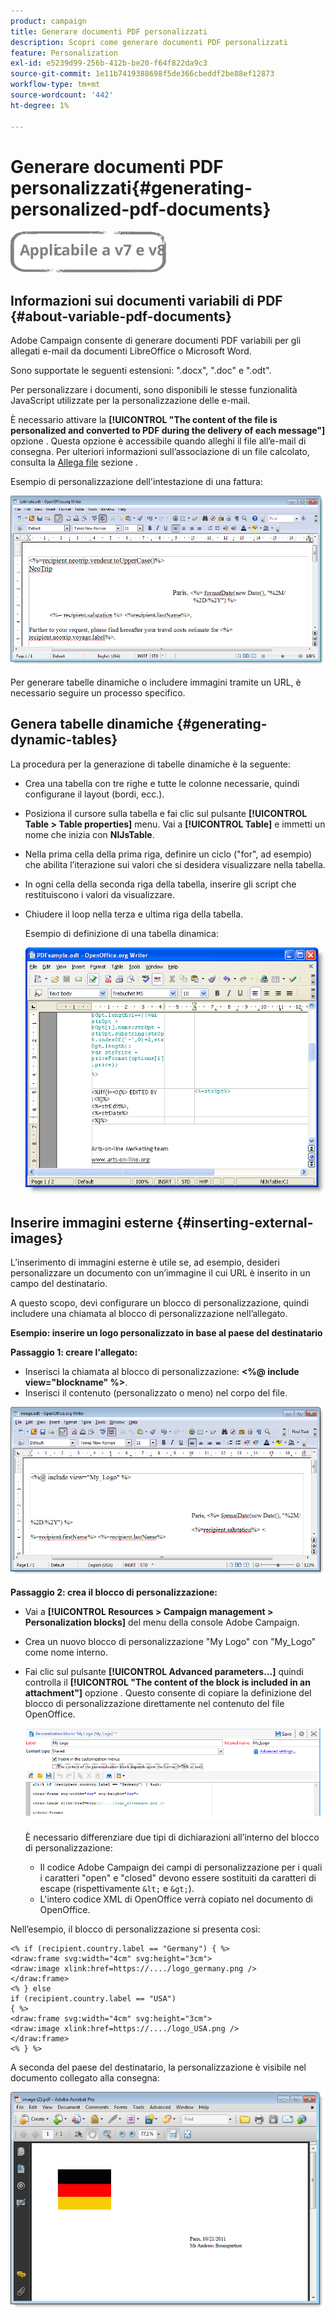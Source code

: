 ```yaml
---
product: campaign
title: Generare documenti PDF personalizzati
description: Scopri come generare documenti PDF personalizzati
feature: Personalization
exl-id: e5239d99-256b-412b-be20-f64f822da9c3
source-git-commit: 1e11b7419388698f5de366cbeddf2be88ef12873
workflow-type: tm+mt
source-wordcount: '442'
ht-degree: 1%

---
```


# Generare documenti PDF personalizzati{#generating-personalized-pdf-documents}

![](../../assets/common.svg)

## Informazioni sui documenti variabili di PDF {#about-variable-pdf-documents}

Adobe Campaign consente di generare documenti PDF variabili per gli allegati e-mail da documenti LibreOffice o Microsoft Word.

Sono supportate le seguenti estensioni: &quot;.docx&quot;, &quot;.doc&quot; e &quot;.odt&quot;.

Per personalizzare i documenti, sono disponibili le stesse funzionalità JavaScript utilizzate per la personalizzazione delle e-mail.

È necessario attivare la **[!UICONTROL "The content of the file is personalized and converted to PDF during the delivery of each message"]** opzione . Questa opzione è accessibile quando alleghi il file all’e-mail di consegna. Per ulteriori informazioni sull’associazione di un file calcolato, consulta la [Allega file](attaching-files.md) sezione .

Esempio di personalizzazione dell&#39;intestazione di una fattura:

![](assets/s_ncs_pdf_simple.png)

Per generare tabelle dinamiche o includere immagini tramite un URL, è necessario seguire un processo specifico.

## Genera tabelle dinamiche {#generating-dynamic-tables}

La procedura per la generazione di tabelle dinamiche è la seguente:

* Crea una tabella con tre righe e tutte le colonne necessarie, quindi configurane il layout (bordi, ecc.).
* Posiziona il cursore sulla tabella e fai clic sul pulsante **[!UICONTROL Table > Table properties]** menu. Vai a **[!UICONTROL Table]** e immetti un nome che inizia con **NlJsTable**.
* Nella prima cella della prima riga, definire un ciclo (&quot;for&quot;, ad esempio) che abilita l’iterazione sui valori che si desidera visualizzare nella tabella.
* In ogni cella della seconda riga della tabella, inserire gli script che restituiscono i valori da visualizzare.
* Chiudere il loop nella terza e ultima riga della tabella.

   Esempio di definizione di una tabella dinamica:

   ![](assets/s_ncs_pdf_table.png)

## Inserire immagini esterne {#inserting-external-images}

L’inserimento di immagini esterne è utile se, ad esempio, desideri personalizzare un documento con un’immagine il cui URL è inserito in un campo del destinatario.

A questo scopo, devi configurare un blocco di personalizzazione, quindi includere una chiamata al blocco di personalizzazione nell’allegato.

**Esempio: inserire un logo personalizzato in base al paese del destinatario**

**Passaggio 1: creare l&#39;allegato:**

* Inserisci la chiamata al blocco di personalizzazione: **&lt;%@ include view=&quot;blockname&quot; %>**.
* Inserisci il contenuto (personalizzato o meno) nel corpo del file.

![](assets/s_ncs_open_office_blocdeperso.png)

**Passaggio 2: crea il blocco di personalizzazione:**

* Vai a **[!UICONTROL Resources > Campaign management > Personalization blocks]** del menu della console Adobe Campaign.
* Crea un nuovo blocco di personalizzazione &quot;My Logo&quot; con &quot;My_Logo&quot; come nome interno.
* Fai clic sul pulsante **[!UICONTROL Advanced parameters...]** quindi controlla il **[!UICONTROL "The content of the block is included in an attachment"]** opzione . Questo consente di copiare la definizione del blocco di personalizzazione direttamente nel contenuto del file OpenOffice.

   ![](assets/s_ncs_pdf_bloc_option.png)

   È necessario differenziare due tipi di dichiarazioni all’interno del blocco di personalizzazione:

   * Il codice Adobe Campaign dei campi di personalizzazione per i quali i caratteri &quot;open&quot; e &quot;closed&quot; devono essere sostituiti da caratteri di escape (rispettivamente `&lt;` e `&gt;`).
   * L&#39;intero codice XML di OpenOffice verrà copiato nel documento di OpenOffice.

Nell’esempio, il blocco di personalizzazione si presenta così:

```
<% if (recipient.country.label == "Germany") { %>
<draw:frame svg:width="4cm" svg:height="3cm">
<draw:image xlink:href=https://..../logo_germany.png />
</draw:frame>
<% } else
if (recipient.country.label == "USA")
{ %>
<draw:frame svg:width="4cm" svg:height="3cm">
<draw:image xlink:href=https://..../logo_USA.png />
</draw:frame>
<% } %>
```

A seconda del paese del destinatario, la personalizzazione è visibile nel documento collegato alla consegna:

![](assets/s_ncs_pdf_result.png)

